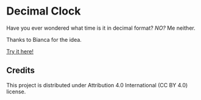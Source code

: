 # Decimal Clock

Have you ever wondered what time is it in decimal format?
*NO?*
Me neither.

Thanks to Bianca for the idea.

[Try it here!](lorossi.github.io/decimalclock)

## Credits

This project is distributed under Attribution 4.0 International (CC BY 4.0) license.
